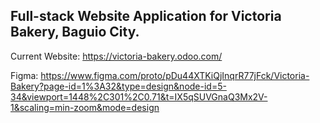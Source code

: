 ## Full-stack Website Application for Victoria Bakery, Baguio City.

Current Website: https://victoria-bakery.odoo.com/

Figma: https://www.figma.com/proto/pDu44XTKiQjInqrR77jFck/Victoria-Bakery?page-id=1%3A32&type=design&node-id=5-34&viewport=1448%2C301%2C0.71&t=IX5qSUVGnaQ3Mx2V-1&scaling=min-zoom&mode=design
